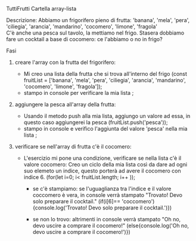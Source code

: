 TuttiFrutti
Cartella array-lista

Descrizione:
Abbiamo un frigorifero pieno di frutta: 'banana', 'mela', 'pera', 'ciliegia', 'arancia', 'mandarino', 'cocomero', 'limone', 'fragola'  
C'è anche una pesca sul tavolo, la mettiamo nel frigo.
Stasera dobbiamo fare un cocktail a base di cocomero: ce l'abbiamo o no in frigo?

Fasi
 1. creare l'array con la frutta del frigorifero:
    - Mi creo una lista della frutta che si trova all'interno del frigo (const fruitList = ['banana', 'mela', 'pera', 'ciliegia', 'arancia', 'mandarino', 'cocomero', 'limone', 'fragola']);
    - stampo in console per verificare la mia lista ;
 
 2. aggiungere la pesca all'array della frutta:
    - Usando il metodo push alla mia lista, aggiungo un valore ad essa, in questo caso aggiungerei la pesca (fruitList.push('pesca'));
    - stampo in console e verifico l'aggiunta del valore 'pesca'  nella mia lista ;

 3. verificare se nell'array di frutta c'è il cocomero:
    - L'esercizio mi pone una condizione, verificare se nella lista c'è il valore cocomero:
      Creo un ciclo della mia lista così da dare ad ogni suo elemeto un indice, questo porterà ad avere il cocomero con indice 6.
      (for(let i=0; i< fruitList.length; i++ ));

      - se c'è stampiamo: 
        se l'uguaglianza tra l'indice e il valore coccomero è vera, in console verrà stampato "Trovato! Devo solo preparare il cocktail."
        (if(i[6]== 'coccomero'){console.log('Trovato! Devo solo preparare il cocktail.')})
         
      - se non lo trovo: 
        altrimenti in console verrà stampato "Oh no, devo uscire a comprare il cocomero!"
        (else{console.log('Oh no, devo uscire a comprare il cocomero!')})